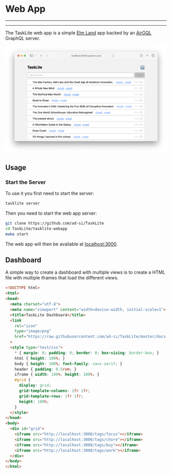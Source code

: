 # Web App

---
<!-- toc -->
---

The TaskLite web app is a simple [Elm Land](https://elm.land/) app
backed by an [AirGQL](https://github.com/Airsequel/AirGQL) GraphQL server.

![Screenshot of web app](../images/webapp_screenshot.png)


## Usage

### Start the Server

To use it you first need to start the server:

```sh
tasklite server
```

Then you need to start the web app server:

```sh
git clone https://github.com/ad-si/TaskLite
cd TaskLite/tasklite-webapp
make start
```

The web app will then be available at
[localhost:3000](http://localhost:3000).


## Dashboard

A simple way to create a dashboard with multiple views
is to create a HTML file with multiple iframes that load the different views.

```html
<!DOCTYPE html>
<html>
<head>
  <meta charset="utf-8">
  <meta name="viewport" content="width=device-width, initial-scale=1">
  <title>TaskLite Dashboard</title>
  <link
    rel="icon"
    type="image/png"
    href="https://raw.githubusercontent.com/ad-si/TaskLite/master/docs-source/images/icon.png"
  >
  <style type="text/css">
    * { margin: 0; padding: 0; border: 0; box-sizing: border-box; }
    html { height: 100%; }
    body { height: 100%; font-family: sans-serif; }
    header { padding: 0.5rem; }
    iframe { width: 100%; height: 100%; }
    #grid {
      display: grid;
      grid-template-columns: 1fr 1fr;
      grid-template-rows: 1fr 1fr;
      height: 100%;
    }
  </style>
</head>
<body>
  <div id="grid">
    <iframe src="http://localhost:3000/tags/focus"></iframe>
    <iframe src="http://localhost:3000/tags/chore"></iframe>
    <iframe src="http://localhost:3000/tags/buy"></iframe>
    <iframe src="http://localhost:3000/tags/work"></iframe>
  </div>
</body>
</html>
```
